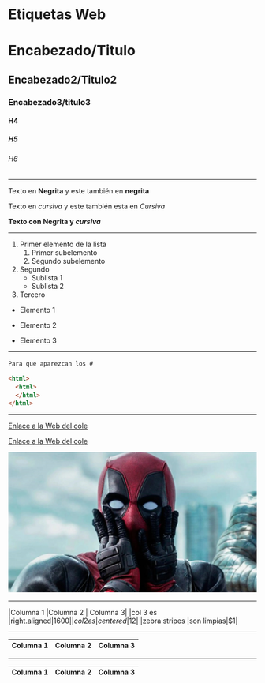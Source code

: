 # Etiquetas Web

# Encabezado/Titulo

## Encabezado2/Titulo2

### Encabezado3/titulo3

#### H4

##### H5

###### H6

----------------------

Texto en **Negrita** y este también en __negrita__
			
Texto en *cursiva* y este también esta en _Cursiva_

**Texto con Negrita y _cursiva_**

----------------------

1. Primer elemento de la lista
	1. Primer subelemento
	2. Segundo subelemento
2. Segundo
	* Sublista 1
	* Sublista 2
3. Tercero

* Elemento 1
- Elemento 2
+ Elemento 3

----------------------

``Para que aparezcan los #``

```HTML
<html>
  <html>
  </html>
</html>
```

______________________

[Enlace a la Web del cole](https://www.fje.edu/ca/fje)

[Enlace a la Web del cole](https://www.fje.edu/ca/fje "Texto Opcional")

![deadpool](https://github.com/OscraSanchez/2425-smx2-a0-repoejemplo/blob/main/deadpool.jpg "Puto")

----------------------
|Columna 1 |Columna 2 | Columna 3|
|col 3 es |right.aligned|$1600|
|col 2 es |centered|$12|
|zebra stripes |son limpias|$1|


---------------------------


|Columna 1 |Columna 2 | Columna 3|
|--------------|--------|----------|

---------------------------


|Columna 1 |Columna 2 | Columna 3|
|--------------|:--------:|----------:|
